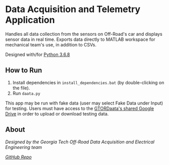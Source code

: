 # Data Acquisition and Telemetry Application
Handles all data collection from the sensors on Off-Road's car and displays sensor data in real time. 
Exports data directly to MATLAB workspace for mechanical team's use, in addition to CSVs.

Designed with/for [Python 3.6.8](https://www.python.org/downloads/release/python-368/)

## How to Run

1. Install dependencies in `install_dependencies.bat` (by double-clicking on the 
file).
2. Run `daata.py`

This app may be run with fake data (user may select Fake Data under Input) for 
testing. Users must have access to the 
[GTORDaata's shared Google Drive](https://drive.google.com/drive/u/0/folders/1OaMbG-wAqC6_Ad8u5FiNS9L8z2W7eB2i) 
in order to upload or download testing data.  

## About

_Designed by the Georgia Tech Off-Road Data Acquisition and Electrical Engineering team_

_[GitHub Repo](https://github.com/Georgia-Tech-Off-Road/GTORDaata/)_